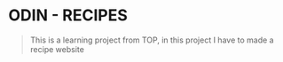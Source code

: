 # ODIN - RECIPES

> This is a learning project from TOP, in this project I have to made a recipe website 